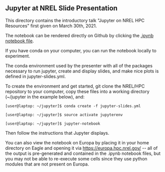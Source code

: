 ## Jupyter at NREL Slide Presentation

This directory contains the introductory talk "Jupyter on NREL HPC Resources"
first given on March 30th, 2021.

The notebook can be rendered directly on Github by clicking the [.ipynb notebook file](Jupyter_Intro_Slides.ipynb).

If you have conda on your computer, you can run the notebook locally to experiment.

The conda environment used by the presenter with all of the packages necessary to run jupyter, create and display 
slides, and make nice plots is defined in jupyter-slides.yml. 

To create the environment and get started, git clone the NREL/HPC repository to your
computer, copy these files into a working directory (~/jupyter in the example below), and:

`[user@laptop: ~/jupyter]$ conda create -f jupyter-slides.yml`

`[user@laptop: ~/jupyter]$ source activate jupyterenv`

`[user@laptop: ~/jupyter]$ jupyter-notebook`

Then follow the instructions that Jupyter displays. 


You can also view the notebook on Europa by placing it in your home directory
on Eagle and opening it via https://europa.hpc.nrel.gov/  -- all of the output
is pre-generated and contained in the .ipynb notebook files, but you may not 
be able to re-execute some cells since they use python modules that are not 
present on Europa. 


